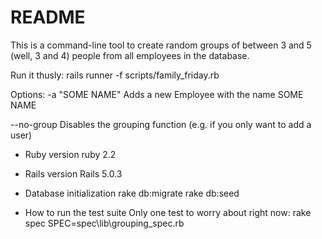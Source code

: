 # README

This is a command-line tool to create random groups of between 3 and 5 (well, 3 and 4) people
from all employees in the database.

Run it thusly:
rails runner -f scripts/family_friday.rb

Options:
-a "SOME NAME"
Adds a new Employee with the name SOME NAME

--no-group
Disables the grouping function (e.g. if you only want to add a user)

* Ruby version
ruby 2.2

* Rails version
Rails 5.0.3

* Database initialization
rake db:migrate
rake db:seed

* How to run the test suite
Only one test to worry about right now:
rake spec SPEC=spec\lib\grouping_spec.rb
